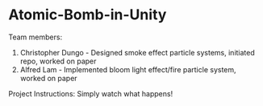 # Atomic-Bomb-in-Unity

Team members:
1. Christopher Dungo - Designed smoke effect particle systems, initiated repo, worked on paper
2. Alfred Lam - Implemented bloom light effect/fire particle system, worked on paper

Project Instructions: Simply watch what happens!
